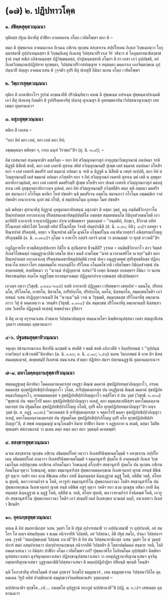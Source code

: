 <h1>(๑๗) ๒. ปฎิปทาวโคฺค</h1>
<h3>๑. สํขิตฺตสุตฺตวณฺณนา</h3>
<p> ทุติยสฺส ปฐเม   ติอาทีสุ ปาฬิยา อาคตนเยน อโตฺถ เวทิตโพฺพฯ ตถา หิ –</p>

</p>


<p>ตตฺถ ติ ปุพฺพภาเค อาคมนกาเล กิเจฺฉน กสิเรน ทุเกฺขน สสงฺขาเรน สปฺปโยเคน กิเลเส วิกฺขเมฺภตฺวา โลกุตฺตรสมาธิํ อุปฺปาเทนฺตสฺสฯ ติ วิกฺขมฺภิเตสุ กิเลเสสุ วิปสฺสนาปริวาเส จิรํ วสิตฺวา ตํ โลกุตฺตรสมาธิสงฺขาตํ ฐานํ ทนฺธํ สณิกํ อภิชานนฺตสฺส ปฎิวิชฺฌนฺตสฺส, ปาปุณนฺตสฺสาติ อโตฺถฯ ติ ยา เอสา เอวํ อุปฺปชฺชติ, อยํ กิเลสวิกฺขมฺภนปฺปฎิปทาย ทุกฺขตฺตา, วิปสฺสนาปริวาสปญฺญาย จ ทนฺธตฺตา มคฺคกาเล เอกจิตฺตกฺขเณ อุปฺปนฺนาปิ ปญฺญา อาคมนวเสน   ติ วุจฺจติฯ อุปริ ตีสุ ปเทสุปิ อิมินา นเยน อโตฺถ เวทิตโพฺพฯ</p>

</p>


<h3>๒. วิตฺถารสุตฺตวณฺณนา</h3>
<p> ทุติเย  ติ อกตาธิกาโรฯ รูปานํ ลกฺขณาทีหิ ปริจฺฉินฺทิตฺวา คหณํ ติ ปุพฺพเนฺต อปรเนฺต ปุพฺพนฺตาปรเนฺตติ เอวํ ตีสุ ปเทเสสุ กิลมติฯ ติ รูปปริคฺคหาทีสุ ปญฺจสุ ญาเณสุฯ ติ อุทยพฺพยาทินววิปสฺสนาญาเณสุฯ เสสเมตฺถ อุตฺตานเมวฯ</p>

</p>


<h3>๓. อสุภสุตฺตวณฺณนา</h3>
<p> ตติเย ติ เอเตน –</p>


<p>
‘‘ยถา อิทํ ตถา เอตํ, ยถา เอตํ ตถา อิทํ;  
  
อชฺฌตฺตญฺจ พหิทฺธา จ, กาเย ฉนฺทํ วิราชเย’’ติฯ (สุ. นิ. ๒๐๕); –  
</p>
  
<p>อิมํ เทสนานยํ สงฺคณฺหาติฯ ตสฺสโตฺถ – ยถา อิทํ สวิญฺญาณกาสุภํ อายุอุสฺมาวิญฺญาณานํ อนปคมา จรติ ติฎฺฐติ นิสีทติ สยติ, ตถา เอตํ เอตรหิ สุสาเน สยิตํ อวิญฺญาณกมฺปิ ปุเพฺพ เตสํ ธมฺมานํ อนปคมา อโหสิฯ ยถา จ เอตํ เอตรหิ มตสรีรํ เตสํ ธมฺมานํ อปคมา น จรติ น ติฎฺฐติ น นิสีทติ น เสยฺยํ กเปฺปติ, ตถา อิทํ สวิญฺญาณกมฺปิ เตสํ ธมฺมานํ อปคมา ภวิสฺสติฯ ยถา จ อิทํ สวิญฺญาณกํ เนตรหิ สุสาเน มตํ เสติ น อุทฺธุมาตกาทิภาวมุปคตํ, ตถา เอตํ เอตรหิ มตสรีรมฺปิ ปุเพฺพ อโหสิฯ ยถา ปเนตํ  เอตรหิ อวิญฺญาณกาสุภํ มตกสุสาเน เสติ อุทฺธุมาตกาทิภาวญฺจ อุปคตํ, ตถา อิทํ สวิญฺญาณกมฺปิ ภวิสฺสตีติฯ ตตฺถ นฺติ อตฺตนา มตสรีรสฺส สมานภาวํ กโรโนฺต พาหิเร โทสํ ปชหติฯ นฺติ มตสรีเรน อตฺตโน สมานภาวํ กโรโนฺต อชฺฌตฺติเก ราคํ ปชหติฯ เยนากาเรน อุภยํ สมํ กโรติ, ตํ สมฺปชานโนฺต อุภยตฺถ โมหํ ปชหติฯ</p>


<p>นฺติ พหิทฺธา สุสานาทีสุ ทิฎฺฐานํ อุทฺธุมาตกาทิทสนฺนํ อสุภานํฯ ติ กสฺมา วุตฺตํ, นนุ อนฺติมชีวิกาภาวโต ปิณฺฑปาตสฺส อลาภลาเภสุ ปริตสฺสนเคธาทิสมุปฺปตฺติโต  ภตฺตสฺส สมฺมทชนนโต กิมิกุลสํวทฺธนโตติ เอวมาทีหิปิ อากาเรหิ อาหาเรปฎิกูลตา ปจฺจเวกฺขิตพฺพาฯ วุตฺตเญฺหตํ – ‘‘อนฺตมิทํ, ภิกฺขเว, ชีวิกานํ ยทิทํ ปิโณฺฑลฺยํ อติปาโปยํ โลกสฺมิํ ยทิทํ ปิโณฺฑโลฺย วิจรติ ปตฺตปาณีติ (สํ. นิ. ๓.๘๐; อิติวุ. ๙๑)ฯ อลทฺธา จ ปิณฺฑปาตํ ปริตสฺสติ, ลทฺธา จ ปิณฺฑปาตํ คธิโต มุจฺฉิโต อโชฺฌปโนฺน อนาทีนวทสฺสาวี อนิสฺสรณปโญฺญ ปริภุญฺชตีติ (อ. นิ. ๓.๑๒๔)ฯ ภุโตฺต จ อาหาโร กสฺสจิ กทาจิ มรณํ วา มรณมตฺตํ วา ทุกฺขํ อาวหตี’’ติฯ</p>


<p>กฎุกีฎกาทโย ทฺวตฺติํสกุลปฺปเภทา กิมิโย นํ อุปนิสฺสาย ชีวนฺตีติ? วุจฺจเต – อนฺติมชีวิกาภาโว ตาว จิตฺตสํกิเลสวิโสธนตฺถํ กมฺมฎฺฐานาภินิเวสนโต ปเคว มนสิ กาตโพฺพ ‘‘มาหํ ฉวาลาตสทิโส ภเวยฺย’’นฺติฯ ตถา ปิณฺฑปาตสฺส อลาภลาเภสุ ปริตสฺสนเคธาทิสมุปฺปตฺตินิวารณํ ปเคว อนุฎฺฐาตพฺพํ สุปริสุทฺธสีลสฺส ปฎิสงฺขานวโต ตทภาวโตฯ ภตฺตสมฺมโท อเนกนฺติโก ปริโภเค อโนฺตคโธวาติ เวทิตโพฺพฯ กิมิกุลสํวทฺธนํ ปน สงฺคเหตพฺพํ, สงฺคหิตเมว วา ‘‘นวนฺนํ ปาฎิกุลฺยานํ วเสนา’’ติ เอตฺถ นิยมสฺส อกตตฺตาฯ อิมินา วา นเยน อิตเรสเมฺปตฺถ สงฺคโห ทฎฺฐโพฺพ ยถาสมฺภวเมตฺถ ปฎิกูลตาปจฺจเวกฺขณสฺส อธิเปฺปตตฺตาฯ</p>


<p>เอวญฺจ  กตฺวา  (วิสุทฺธิ. ๑.๒๙๔-๒๙๕) ทสหิ อากาเรหิ ปฎิกูลตา เวทิตพฺพาฯ เสยฺยถิทํ – คมนโต, ปริเยสนโต, ปริโภคโต, อาสยโต, นิธานโต, อปริปกฺกโต, ปริปกฺกโต, ผลโต, นิสฺสนฺทโต, สมฺมกฺขนโตติฯ เอวํ ทสนฺนํ วเสน ปาฎิกุลฺยวจเนนปิ อิธ ‘‘นวนฺน’’นฺติ วจนํ น วิรุชฺฌติ, สมฺมกฺขนสฺส ปริโภคาทีสุ ลพฺภมานภาวา วิสุํ ตํ อคฺคเหตฺวา น วทนฺติฯ  (วิสุทฺธิ. ๑.๓๐๔) ปน สมฺมกฺขนํ ปริโภคาทีสุ ลพฺภมานมฺปิ นิสฺสนฺทวเสน วิเสสโต ปฎิกูลนฺติ ทเสฺสตุํ สพฺพปจฺฉา ฐปิตาฯ</p>


<p>ติ ตีสุ ภเวสุ อรุจฺจนวเสน ปวตฺตาย วิปสฺสนาปญฺญาย สมนฺนาคโตฯ นิพฺพิทานุปสฺสนา เหสา สญฺญาสีเสน วุตฺตาฯ เสสเมตฺถ อุตฺตานเมวฯ</p>

</p>


<h3>๔-๖. ปฐมขมสุตฺตาทิวณฺณนา</h3>
<p> จตุเตฺถ  ปธานกรณกาเล สีตาทีนิ นกฺขมติ น สหตีติ ฯ ขมติ สหติ อภิภวตีติ ฯ อินฺทฺริยทมนํ ฯ ‘‘อุปฺปนฺนํ กามวิตกฺกํ นาธิวาเสตี’’ติอาทินา (ม. นิ. ๑.๒๖; อ. นิ. ๔.๑๔; ๖.๕๘) นเยน วิตกฺกสมนํ ติ อาห ติฯ นิทสฺสนมตฺตเญฺจตํ, สเพฺพสมฺปิ กิเลสานํ สมนวเสน ปวตฺตา ปฎิปทา สมาฯ ปญฺจมฉฎฺฐานิ อุตฺตานตฺถาเนวฯ</p>

</p>


<h3>๗-๘. มหาโมคฺคลฺลานสุตฺตาทิวณฺณนา</h3>
<p> สตฺตมฎฺฐเมสุ ติอาทินา โมคฺคลฺลานเตฺถรสฺส เหฎฺฐา ติณฺณํ มคฺคานํ สุขปฎิปททนฺธาภิญฺญภาโว, อรหตฺตมคฺคสฺส ทุกฺขปฎิปทขิปฺปาภิญฺญภาโว วุโตฺต, สาริปุตฺตเตฺถรสฺส ปน เหฎฺฐิมานํ ติณฺณํ มคฺคานํ สุขปฎิปททนฺธาภิญฺญภาโว, อรหตฺตมคฺคสฺส จ สุขปฎิปทขิปฺปาภิญฺญภาโว ทสฺสิโตฯ ยํ ปน วุตฺตํ  (วิสุทฺธิ. ๒.๘๐๑) ‘‘พุทฺธานํ  ปน จตฺตาโรปิ มคฺคา สุขปฎิปทขิปฺปาภิญฺญาว อเหสุํ, ตถา ธมฺมเสนาปติสฺสฯ มหาโมคฺคลฺลานเตฺถรสฺส ปน ปฐมมโคฺค สุขปฎิปทขิปฺปาภิโญฺญ อโหสิ, อุปริ ตโย ทุกฺขปฎิปททนฺธาภิญฺญา’’ติฯ ยญฺจ วุตฺตํ  (ธ. ส. อฎฺฐ. ๑๔๗๖) ‘‘ตถาคตสฺส หิ สาริปุตฺตเตฺถรสฺส จ จตฺตาโรปิ มคฺคา สุขปฎิปทขิปฺปาภิญฺญาว อเหสุํ, มหาโมคฺคลฺลานเตฺถรสฺส ปน ปฐมมโคฺค สุขปฎิปทขิปฺปาภิโญฺญ อุปริ ตโย ทุกฺขปฎิปทขิปฺปาภิญฺญา’’ติ, ตํ สพฺพํ อญฺญมญฺญํ นานุโลเมติฯ อิมาย ปาฬิยา อิมาย จ อฎฺฐกถาย น สเมติ, ตสฺมา วีมํสิตพฺพเมตํฯ ตํตํภาณกานํ วา มเตน ตตฺถ ตตฺถ ตถา ตถา วุตฺตนฺติ คเหตพฺพํฯ</p>

</p>


<h3>๙. สสงฺขารสุตฺตวณฺณนา</h3>
<p> นวเม สสงฺขาเรน ทุเกฺขน กสิเรน อธิมตฺตปโยคํ กตฺวาว กิเลสปรินิพฺพานธโมฺมติ ฯ อสงฺขาเรน อปฺปโยเคน อธิมตฺตปโยคํ อกตฺวาว กิเลสปรินิพฺพานธโมฺมติ  ฯ ธมฺมานุสารี ปุคฺคโล หิ อาคมนมฺหิ กิเลเส วิกฺขเมฺภโนฺต อปฺปทุเกฺขน อกสิเรน อกิลมโนฺตว วิกฺขเมฺภตุํ สโกฺกติฯ สทฺธานุสารี ปุคฺคโล ปน ทุเกฺขน กสิเรน กิลมโนฺต หุตฺวา วิกฺขเมฺภตุํ, ตสฺมา ธมฺมานุสาริสฺส ปุพฺพภาคมคฺคกฺขเณ กิเลสเจฺฉทกํ ญาณํ อทนฺธํ ติขิณํ สูรํ หุตฺวา วหติฯ ยถา นาม ติขิเณน อสินา กทลิํ ฉินฺทนฺตสฺส ฉินฺนฎฺฐานํ มฎฺฐํ โหติ, อติสีฆํ วหติ, สโทฺท น สุยฺยติ, พลววายามกิจฺจํ น โหติ, เอวรูปา ธมฺมานุสาริโน ปุพฺพภาคภาวนา โหติฯ สทฺธานุสาริโน ปน ปุพฺพภาคกฺขเณ กิเลสเจฺฉทกํ ญาณํ ทนฺธํ อติขิณํ อสูรํ หุตฺวา วหติฯ ยถา นาม กุเณฺฐน อสินา กทลิํ ฉินฺทนฺตสฺส ฉินฺนฎฺฐานํ น มฎฺฐํ โหติ, อติสีฆํ น วหติ, สโทฺท สุยฺยติ, พลววายามกิจฺจํ อิจฺฉิตพฺพํ โหติ, เอวรูปา สทฺธานุสาริโน ปุพฺพภาคภาวนา โหติฯ เอวํ สเนฺตปิ เนสํ กิเลสกฺขเย นานตฺตํ นตฺถิ, อนวเสสาว กิเลสา ขียนฺติฯ</p>

</p>


<h3>๑๐. ยุคนทฺธสุตฺตวณฺณนา</h3>
<p> ทสเม  ติ อิทํ สมถยานิกสฺส วเสน วุตฺตํฯ โส หิ ปฐมํ อุปจารสมาธิํ วา อปฺปนาสมาธิํ วา อุปฺปาเทติ, อยํ สมโถฯ โส ตญฺจ ตํสมฺปยุเตฺต จ ธเมฺม อนิจฺจาทีหิ วิปสฺสติ, อยํ วิปสฺสนา, อิติ ปฐมํ สมโถ, ปจฺฉา วิปสฺสนาฯ เตน วุจฺจติ ‘‘สมถปุพฺพงฺคมํ วิปสฺสนํ ภาเวตี’’ติฯ ติ อิทํ ปน วิปสฺสนายานิกสฺส วเสน วุตฺตํฯ โส ตํ วุตฺตปฺปการํ สมถํ อสมฺปาเทตฺวา ปญฺจุปาทานกฺขเนฺธ อนิจฺจาทีหิ วิปสฺสติฯ ติ โสตาปตฺติมคฺคํ สนฺธาย วทติ, โลกิยมคฺควเสเนว วา อิมิสฺสา ปาฬิยา อโตฺถ เวทิตโพฺพฯ กถํ?  ปุพฺพภาคิโย โลกิยมโคฺค อุปฺปชฺชติฯ  นิพฺพิทานุปสฺสนาวเสนฯ  มุจฺจิตุกมฺยตาวเสนฯ  ปฎิสงฺขานุปสฺสนาวเสนฯ  วา ภยตุปฎฺฐานาทิญาณวเสนฯ  มุจฺจิตุกมฺยตาทิญาณวเสนฯ  วุฎฺฐานคามินิวิปสฺสนาวเสนฯ ติ มคฺคปฺปฎิปาฎิยา ปหียนฺติ พฺยนฺตี โหนฺติฯ</p>


<p>นฺติ โอภาสาทีสุ อริยธโมฺมติ ปวตฺตํ อุทฺธจฺจํ วิเกฺขโป ธมฺมุทฺธจฺจํ , เตน ธมฺมุทฺธเจฺจน วิปสฺสนาวีถิโต อุคฺคมเนน วิรูปํ คหิตํ ปวตฺติยมานํ ธมฺมุทฺธจฺจวิคฺคหิตมานสํฯ วุตฺตเญฺหตํ –</p>

 นปฺปชานาติฯ ทุกฺขโต…เป.… อนตฺตโต อุปฎฺฐานํ ยถาภูตํ นปฺปชานาตี’’ติ (ปฎิ. ม. ๒.๖)ฯ เสสเมตฺถ อุตฺตานเมวฯ</p>

</p>

</p>





